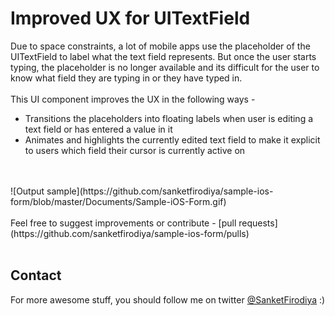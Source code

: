 # Improved UX for UITextField
Due to space constraints, a lot of mobile apps use the placeholder of the UITextField to label what the text field represents. But once the user starts typing, the placeholder is no longer available and its difficult for the user to know what field they are typing in or they have typed in.<br/><br/>
This UI component improves the UX in the following ways - 
- Transitions the placeholders into floating labels when user is editing a text field or has entered a value in it
- Animates and highlights the currently edited text field to make it explicit to users which field their cursor is currently active on
<br/>
<br/>
![Output sample](https://github.com/sanketfirodiya/sample-ios-form/blob/master/Documents/Sample-iOS-Form.gif)
<br/>
<br/>
Feel free to suggest improvements or contribute - [pull requests](https://github.com/sanketfirodiya/sample-ios-form/pulls)
<br/>
<br/>

## Contact
For more awesome stuff, you should follow me on twitter [@SanketFirodiya](https://twitter.com/sanketfirodiya) :)
